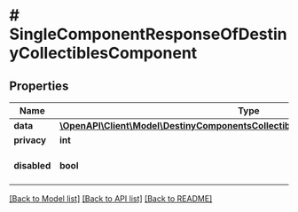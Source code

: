 # # SingleComponentResponseOfDestinyCollectiblesComponent

## Properties

Name | Type | Description | Notes
------------ | ------------- | ------------- | -------------
**data** | [**\OpenAPI\Client\Model\DestinyComponentsCollectiblesDestinyCollectiblesComponent**](DestinyComponentsCollectiblesDestinyCollectiblesComponent.md) |  | [optional]
**privacy** | **int** |  | [optional]
**disabled** | **bool** | If true, this component is disabled. | [optional]

[[Back to Model list]](../../README.md#models) [[Back to API list]](../../README.md#endpoints) [[Back to README]](../../README.md)
